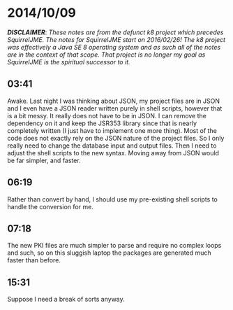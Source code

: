 # 2014/10/09

***DISCLAIMER***: _These notes are from the defunct k8 project which_
_precedes SquirrelJME. The notes for SquirrelJME start on 2016/02/26!_
_The k8 project was effectively a Java SE 8 operating system and as such_
_all of the notes are in the context of that scope. That project is no_
_longer my goal as SquirrelJME is the spiritual successor to it._

## 03:41

Awake. Last night I was thinking about JSON, my project files are in JSON and
I even have a JSON reader written purely in shell scripts, however that is a
bit messy. It really does not have to be in JSON. I can remove the dependency
on it and keep the JSR353 library since that is nearly completely written (I
just have to implement one more thing). Most of the code does not exactly rely
on the JSON nature of the project files. So I only really need to change the
database input and output files. Then I need to adjust the shell scripts to
the new syntax. Moving away from JSON would be far simpler, and faster.

## 06:19

Rather than convert by hand, I should use my pre-existing shell scripts to
handle the conversion for me.

## 07:18

The new PKI files are much simpler to parse and require no complex loops and
such, so on this sluggish laptop the packages are generated much faster than
before.

## 15:31

Suppose I need a break of sorts anyway.

